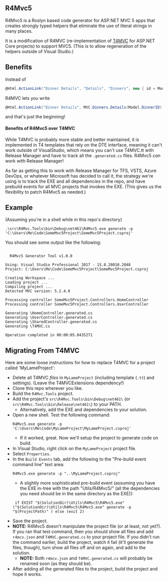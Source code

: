 ## R4Mvc5

R4Mvc5 is a Roslyn based code generator for ASP.NET MVC 5 apps that creates strongly typed helpers that eliminate the use of literal strings in many places.  

It is a modification of R4MVC (re-implementation of [T4MVC](https://github.com/T4MVC/T4MVC) for ASP.NET Core projects) to support MVC5. (This is to allow regeneration of the helpers outside of Visual Studio.)

## Benefits

Instead of

````c#
@Html.ActionLink("Dinner Details", "Details", "Dinners", new { id = Model.DinnerID }, null)
````
R4MVC lets you write
````c#
@Html.ActionLink("Dinner Details", MVC.Dinners.Details(Model.DinnerID))
````

and that's just the beginning!

#### Benefits of R4Mvc5 over T4MVC
While T4MVC is probably more stable and better maintained, it is implemented in T4 templates that rely on the DTE interface, meaning it can't work outside of VisualStudio, which means you can't use T4MVC.tt with Release Manager and have to track all the `.generated.cs` files. R4Mvc5 _can_ work with Release Manager!

As far as getting this to work with Release Manager for TFS, VSTS, Azure DevOps, or whatever Microsoft has decided to call it, the strategy we're using is to track the EXE and all dependencies in the repo, and have prebuild events for all MVC projects that invokes the EXE. (This gives us the flexibility to patch R4Mvc5 as needed.)

## Example
(Assuming you're in a shell while in this repo's directory)
```CMD
.\src\R4Mvc.Tools\bin\Debug\net461\R4Mvc5.exe generate -p 'C:\Users\Me\Code\SomeMvc5Project\SomeMvc5Project.csproj'
```
You should see some output like the following:
```CMD

  R4Mvc5 Generator Tool v1.0.0

Using: Visual Studio Professional 2017 - 15.8.28010.2048
Project: C:\Users\Me\Code\SomeMvc5Project\SomeMvc5Project.csproj

Creating Workspace ...
Loading project ...
Compiling project ...
Detected MVC version: 5.2.4.0

Processing controller SomeMvc5Project.Controllers.HomeController
Processing controller SomeMvc5Project.Controllers.UserController

Generating \HomeController.generated.cs
Generating \UserController.generated.cs
Generating \SharedController.generated.cs
Generating \T4MVC.cs

Operation completed in 00:00:05.0435271
```

## Migrating From T4MVC

Here are some loose instructions for how to replace T4MVC for a project called 'MyLameProject':
* Delete all T4MVC _files_ in `MyLameProject` (including template (`.tt`) and settings). (Leave the T4MVCExtensions dependency!)
* Clone this repo wherever you like.
* Build the `R4Mvc.Tools` project. <!-- NOTE TO SELF: Rename project. -->
* Add the project's `src\R4Mvc.Tools\bin\Debug\net461\` (or `src\R4Mvc.Tools\bin\Release\net461\`) to your PATH.
  * Alternatively, add the EXE and dependencies to your solution.
* Open a new shell. Test the following command:
    ```
    R4Mvc5.exe generate -p 'C:\Users\Me\Code\MyLameProject\MyLameProject.csproj'
    ```
  * If it worked, great. Now we'll setup the project to generate code on build.
* In Visual Studio, right click on the `MyLameProject` project file.
* Select `Properties`.
* In the `Build Events` tab, add the following to the "Pre-build event command line" text area:
    ```
    R4Mvc5.exe generate -p "..\MyLameProject.csproj"
    ```
     * A slightly more sophisticated pre-build event (assuming you have the EXE in-tree with the path "Utils/R4Mvc5/" (all the dependencies you need should be in the same directory as the EXE)):
     ```
      if EXIST "$(SolutionDir)\Utils\R4Mvc5\R4Mvc5.exe" ("$(SolutionDir)\Utils\R4Mvc5\R4Mvc5.exe" generate -p "$(ProjectPath)" ) else (exit 2)
     ```
* Save the project.
* **NOTE:** R4Mvc5 doesn't manipulate the project file (or at least, not yet?). If you ran that test command, then you should show all files and add `r4mcv.json` and `T4MVC.generated.cs` to your project file. If you didn't run the command earlier, build the project, watch it fail (it'll generate the files, though), turn show all files off and on again, and add to the solution.
  * **NOTE:** Both `r4mcv.json` and `T4MVC.generated.cs` will probably be renamed soon (as they should be).
* After adding all the generated files to the project, build the project and hope it works.
